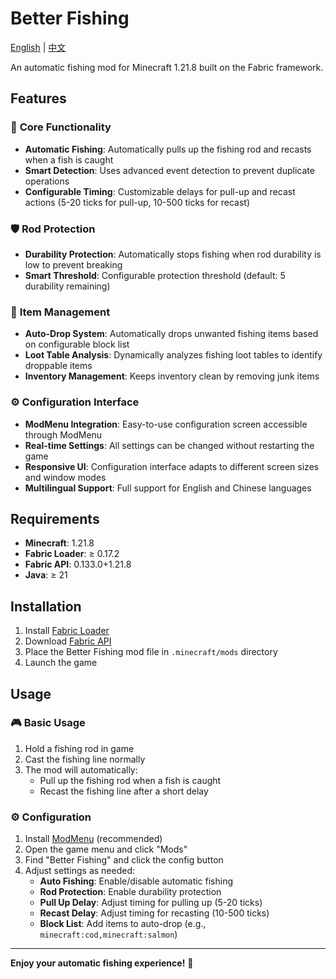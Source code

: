 # Better Fishing

[English](README.md) | [中文](README-zh_CN.md)

An automatic fishing mod for Minecraft 1.21.8 built on the Fabric framework.

## Features

### 🎣 **Core Functionality**
- **Automatic Fishing**: Automatically pulls up the fishing rod and recasts when a fish is caught
- **Smart Detection**: Uses advanced event detection to prevent duplicate operations
- **Configurable Timing**: Customizable delays for pull-up and recast actions (5-20 ticks for pull-up, 10-500 ticks for recast)

### 🛡️ **Rod Protection**
- **Durability Protection**: Automatically stops fishing when rod durability is low to prevent breaking
- **Smart Threshold**: Configurable protection threshold (default: 5 durability remaining)

### 🚫 **Item Management**
- **Auto-Drop System**: Automatically drops unwanted fishing items based on configurable block list
- **Loot Table Analysis**: Dynamically analyzes fishing loot tables to identify droppable items
- **Inventory Management**: Keeps inventory clean by removing junk items

### ⚙️ **Configuration Interface**
- **ModMenu Integration**: Easy-to-use configuration screen accessible through ModMenu
- **Real-time Settings**: All settings can be changed without restarting the game
- **Responsive UI**: Configuration interface adapts to different screen sizes and window modes
- **Multilingual Support**: Full support for English and Chinese languages

## Requirements

- **Minecraft**: 1.21.8
- **Fabric Loader**: ≥ 0.17.2
- **Fabric API**: 0.133.0+1.21.8
- **Java**: ≥ 21

## Installation

1. Install [Fabric Loader](https://fabricmc.net/use/installer/)
2. Download [Fabric API](https://modrinth.com/mod/fabric-api)
3. Place the Better Fishing mod file in `.minecraft/mods` directory
4. Launch the game

## Usage

### 🎮 **Basic Usage**
1. Hold a fishing rod in game
2. Cast the fishing line normally
3. The mod will automatically:
   - Pull up the fishing rod when a fish is caught
   - Recast the fishing line after a short delay

### ⚙️ **Configuration**
1. Install [ModMenu](https://modrinth.com/mod/modmenu) (recommended)
2. Open the game menu and click "Mods"
3. Find "Better Fishing" and click the config button
4. Adjust settings as needed:
   - **Auto Fishing**: Enable/disable automatic fishing
   - **Rod Protection**: Enable durability protection
   - **Pull Up Delay**: Adjust timing for pulling up (5-20 ticks)
   - **Recast Delay**: Adjust timing for recasting (10-500 ticks)
   - **Block List**: Add items to auto-drop (e.g., `minecraft:cod,minecraft:salmon`)

---

**Enjoy your automatic fishing experience!** 🎣
